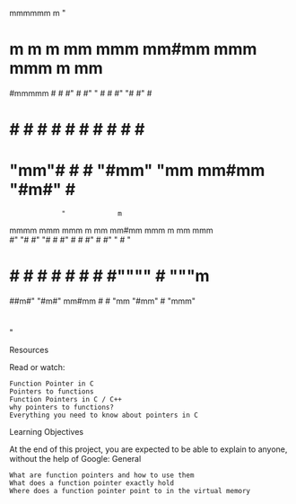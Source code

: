  mmmmmm                        m      "                                      
 #      m   m  m mm    mmm   mm#mm  mmm     mmm   m mm                       
 #mmmmm #   #  #"  #  #"  "    #      #    #" "#  #"  #                      
 #      #   #  #   #  #        #      #    #   #  #   #                      
 #      "mm"#  #   #  "#mm"    "mm  mm#mm  "#m#"  #   #                      



                 "             m 
 mmmm    mmm   mmm    m mm   mm#mm   mmm    m mm   mmm                       
 #" "#  #" "#    #    #"  #    #    #"  #   #"  " #   "                      
 #   #  #   #    #    #   #    #    #""""   #      """m                      
 ##m#"  "#m#"  mm#mm  #   #    "mm  "#mm"   #     "mmm"                      
 #                                                                           
 "                

Resources

Read or watch:

    Function Pointer in C
    Pointers to functions
    Function Pointers in C / C++
    why pointers to functions?
    Everything you need to know about pointers in C

Learning Objectives

At the end of this project, you are expected to be able to explain to anyone, without the help of Google:
General

    What are function pointers and how to use them
    What does a function pointer exactly hold
    Where does a function pointer point to in the virtual memory
